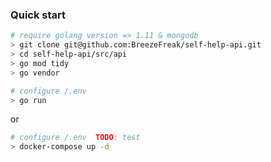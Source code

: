 ### Quick start
```bash
# require golang version => 1.11 & mongodb
> git clone git@github.com:BreezeFreak/self-help-api.git
> cd self-help-api/src/api
> go mod tidy
> go vendor

# configure /.env
> go run
```
or

```bash
# configure /.env  TODO: test
> docker-compose up -d
```